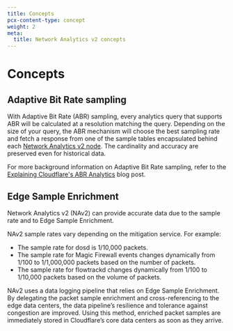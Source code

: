 ```yaml
---
title: Concepts
pcx-content-type: concept
weight: 2
meta:
  title: Network Analytics v2 concepts
---
```


# Concepts

## Adaptive Bit Rate sampling

With Adaptive Bit Rate (ABR) sampling, every analytics query that supports ABR will be calculated at a resolution matching the query. Depending on the size of your query, the ABR mechanism will choose the best sampling rate and fetch a response from one of the sample tables encapsulated behind each [Network Analytics v2 node](/analytics/graphql-api/migration-guides/network-analytics-v2/node-reference/). The cardinality and accuracy are preserved even for historical data.

For more background information on Adaptive Bit Rate sampling, refer to the [Explaining Cloudflare's ABR Analytics](https://blog.cloudflare.com/explaining-cloudflares-abr-analytics/) blog post.

## Edge Sample Enrichment

Network Analytics v2 (NAv2) can provide accurate data due to the sample rate and to Edge Sample Enrichment.

NAv2 sample rates vary depending on the mitigation service. For example:

* The sample rate for dosd is 1/10,000 packets.
* The sample rate for Magic Firewall events changes dynamically from 1/100 to 1/1,000,000 packets based on the number of packets.
* The sample rate for flowtrackd changes dynamically from 1/100 to 1/10,000 packets based on the volume of packets.

NAv2 uses a data logging pipeline that relies on Edge Sample Enrichment. By delegating the packet sample enrichment and cross-referencing to the edge data centers, the data pipeline’s resilience and tolerance against congestion are improved. Using this method, enriched packet samples are immediately stored in Cloudflare’s core data centers as soon as they arrive.